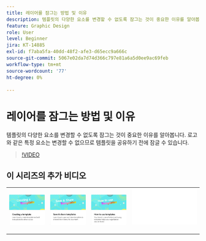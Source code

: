 ```yaml
---
title: 레이어를 잠그는 방법 및 이유
description: 템플릿의 다양한 요소를 변경할 수 없도록 잠그는 것이 중요한 이유를 알아봅니다.
feature: Graphic Design
role: User
level: Beginner
jira: KT-14885
exl-id: f7aba5fa-40dd-48f2-afe3-d65ecc9a666c
source-git-commit: 5067e02da7d74d366c797e81a6a5d0ee9ac69feb
workflow-type: tm+mt
source-wordcount: '77'
ht-degree: 0%

---
```


# 레이어를 잠그는 방법 및 이유

템플릿의 다양한 요소를 변경할 수 없도록 잠그는 것이 중요한 이유를 알아봅니다. 로고와 같은 특정 요소는 변경할 수 없으므로 템플릿을 공유하기 전에 잠글 수 있습니다.

>[!VIDEO](https://video.tv.adobe.com/v/3427095?quality=12&learn=on&hidetitle=true)

## 이 시리즈의 추가 비디오

<table style="table-layout:fixed">
<tr>
   <td>
         <a href="create-templates.md">
            <img alt="템플릿 만들기" src="assets/create-template.png" />
         </a>
   </td>
   <td>
         <a href="share-templates.md">
            <img alt="템플릿 저장 및 공유" src="assets/share-templates.png" />
         </a>
   </td>
   <td>
         <a href="use-templates.md">
            <img alt="템플릿 사용 방법" src="assets/use-templates.png" />
         </a>
   </td>
   <td>
      <img alt="스페이서" src="../assets/Whitespacer.png" />
      <div>
      <br>
   </td>
</tr>
</table>

